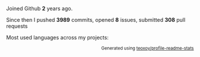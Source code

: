 Joined Github **2** years ago.

Since then I pushed **3989** commits, opened **8** issues, submitted **308** pull requests

Most used languages across my projects:


<p align="right"><sub>Generated using <a href="https://github.com/marketplace/actions/profile-readme-stats">teoxoy/profile-readme-stats</a></sub></p>
